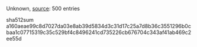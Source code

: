 Unknown, [source](https://dxvkcachehost.codepotatoes.de): 500 entries

sha512sum a160aeae99c8d7027da03e8ab39d5834d3c31d17c25a7d8b36c3551296b0cbaa1c07715319c35c529bf4c8496241cd735226cb676704c343af41ab469c2ee55d
